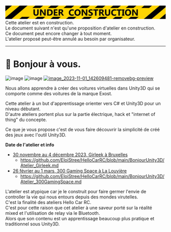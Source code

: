 ![WIP](https://github.com/EloiStree/EloiStree/blob/master/Images/WIP.png)  
Cette atelier est en construction.    
Le document suivant n'est qu'une proposition d'atelier en construction.      
Ce document peut encore changer à tout moment.  
L'atelier proposé peut-être annulé au besoin par organisateur.     

--------------------

# 🙌 Bonjour à vous.

![image](https://github.com/EloiStree/HelloCarRC/assets/20149493/56b215f4-7948-423e-b006-cae726d0e402)
![image](https://github.com/EloiStree/HelloCarRC/assets/20149493/680436f3-1fbe-4023-9286-585a05a9cabd)
[![image_2023-11-01_142609481-removebg-preview](https://github.com/EloiStree/HelloCarRC/assets/20149493/bc2c47b3-9094-4de9-9ede-b6926800119e)](https://amzn.to/46TTSzI)

Nous allons apprendre à créer des voitures virtuelles dans Unity3D qui se comporte comme des voitures de la marque Exost.

Cette atelier à un but d'apprentissage orienter vers C# et Unity3D pour un niveau débutant.  
D'autre ateliers portent plus sur la partie électrique, hack et "internet of thing" du concepte.  

Ce que je vous propose c'est de vous faire découvrir la simplicité de créé des jeux avec l'outil Unity3D.


**Date de l'atelier et info**
- [30 novembre au 4 décembre 2023, Girleek à Bruxelles](https://github.com/EloiStree/HelloCarRC/blob/main/BonjourUnity3D/Atelier_Girleek.md)
  - https://github.com/EloiStree/HelloCarRC/blob/main/BonjourUnity3D/Atelier_Girleek.md 
- [26 février au 1 mars, 300 Gaming Space à La Louvière](https://github.com/EloiStree/HelloCarRC/blob/main/BonjourUnity3D/Atelier_300GamingSpace.md)
  - https://github.com/EloiStree/HelloCarRC/blob/main/BonjourUnity3D/Atelier_300GamingSpace.md 





L'atelier est atypique car je le construit pour faire germer l'envie de controller la vie qui nous entours depuis des mondes virutelles.    
C'est la finalité des ateliers Hello Car RC.  
C'est pour cette raison que cet atelier à une saveur porté sur la réalité mixed et l'utilisation de relay via le Bluetooth.   
Alors que son contenu est un apprentissage beaucoup plus pratique et traditionnel sous Unity3D.    





